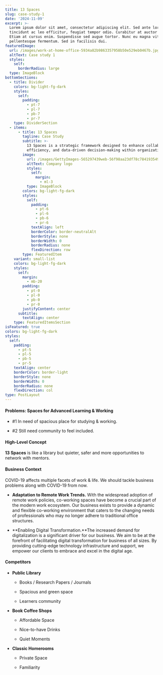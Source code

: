 ```yaml
---
title: 13 Spaces
slug: case-study-1
date: '2024-11-09'
excerpt: >-
  Lorem ipsum dolor sit amet, consectetur adipiscing elit. Sed ante lorem,
  tincidunt ac leo efficitur, feugiat tempor odio. Curabitur at auctor sapien.
  Etiam at cursus enim. Suspendisse sed augue tortor. Nunc eu magna vitae lorem
  pellentesque fermentum. Sed in facilisis dui.
featuredImage:
  url: /images/work-at-home-office-5934a82b9863357958b50e529eb0467b.jpg
  altText: Case study 1
  styles:
    self:
      borderRadius: large
  type: ImageBlock
bottomSections:
  - title: Divider
    colors: bg-light-fg-dark
    styles:
      self:
        padding:
          - pt-7
          - pl-7
          - pb-7
          - pr-7
    type: DividerSection
  - items:
      - title: 13 Spaces
        tagline: Case Study
        subtitle: >-
          13 Spaces is a strategic framework designed to enhance collaboration,
          efficiency, and data-driven decision-making within organizations.
        image:
          url: /images/GettyImages-565297439web-56f98aa23df78c7841935490.jpg
          altText: Company logo
          styles:
            self:
              margin:
                - ml-3
          type: ImageBlock
        colors: bg-light-fg-dark
        styles:
          self:
            padding:
              - pt-6
              - pl-6
              - pb-6
              - pr-6
            textAlign: left
            borderColor: border-neutralAlt
            borderStyle: none
            borderWidth: 0
            borderRadius: none
            flexDirection: row
        type: FeaturedItem
    variant: small-list
    colors: bg-light-fg-dark
    styles:
      self:
        margin:
          - mb-20
        padding:
          - pt-0
          - pl-0
          - pb-0
          - pr-0
        justifyContent: center
      subtitle:
        textAlign: center
    type: FeaturedItemsSection
isFeatured: true
colors: bg-light-fg-dark
styles:
  self:
    padding:
      - pt-5
      - pl-5
      - pb-5
      - pr-5
    textAlign: center
    borderColor: border-light
    borderStyle: none
    borderWidth: 0
    borderRadius: none
    flexDirection: col
type: PostLayout
---
```

#### Problems: Spaces for Advanced Learning & Working

*   \#1 In need of spacious place for studying & working.

*   \#2 Still need community to feel included.

#### High-Level Concept

**13 Spaces** is like a library but quieter, safer and more opportunities to network with mentors.

#### Business Context

COVID-19 affects multiple facets of work & life. We should tackle business problems along with COVID-19 from now.

*   **Adaptation to Remote Work Trends.** With the widespread adoption of remote work policies, co-working spaces have become a crucial part of the modern work ecosystem. Our business exists to provide a dynamic and flexible co-working environment that caters to the changing needs of professionals who may no longer adhere to traditional office structures.

*   **Enabling Digital Transformation.**The increased demand for digitalization is a significant driver for our business. We aim to be at the forefront of facilitating digital transformation for business of all sizes. By providing cutting-edge technology infrastructure and support, we empower our clients to embrace and excel in the digital age.

#### Competitors

*   **Public Library**

    *   Books / Research Papers / Journals

    *   Spacious and green space

    *   Learners community

*   **Book Coffee Shops**

    *   Affordable Space

    *   Nice-to-have Drinks

    *   Quiet Moments

*   **Classic Homerooms**

    *   Private Space

    *   Familiarity

